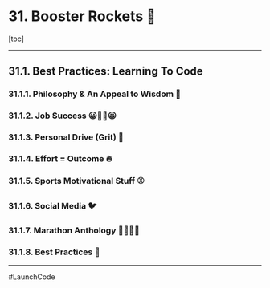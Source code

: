 # 31. Booster Rockets :rocket:

[toc]

---

## 31.1. Best Practices: Learning To Code

### 31.1.1. Philosophy & An Appeal to Wisdom :owl:

### 31.1.2. Job Success :grinning::fist_right::fist_left::grinning:

### 31.1.3. Personal Drive (Grit) :cowboy_hat_face:

### 31.1.4. Effort = Outcome :fire:

### 31.1.5. Sports Motivational Stuff :baseball:

### 31.1.6. Social Media :bird:

### 31.1.7. Marathon Anthology :running_man::running_woman:

### 31.1.8. Best Practices :notebook:



---

#LaunchCode

